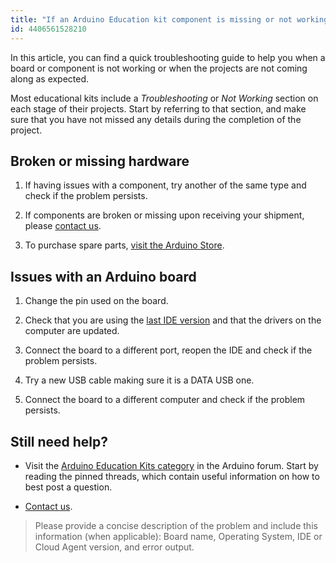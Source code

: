 ```yaml
---
title: "If an Arduino Education kit component is missing or not working"
id: 4406561528210
---
```


In this article, you can find a quick troubleshooting guide to help you when a board or component is not working or when the projects are not coming along as expected.

Most educational kits include a *Troubleshooting* or *Not Working* section on each stage of their projects. Start by referring to that section, and make sure that you have not missed any details during the completion of the project.

## Broken or missing hardware

1. If having issues with a component, try another of the same type and check if the problem persists.

2. If components are broken or missing upon receiving your shipment, please [contact us](https://www.arduino.cc/en/contact-us/).

3. To purchase spare parts, [visit the Arduino Store](https://store.arduino.cc/spare-parts).

## Issues with an Arduino board

1. Change the pin used on the board.

2. Check that you are using the [last IDE version](https://www.arduino.cc/en/software) and that the drivers on the computer are updated.

3. Connect the board to a different port, reopen the IDE and check if the problem persists.

4. Try a new USB cable making sure it is a DATA USB one.

5. Connect the board to a different computer and check if the problem persists.

## Still need help?

* Visit the [Arduino Education Kits category](https://forum.arduino.cc/c/hardware/arduino-education-kits/83) in the Arduino forum. Start by reading the pinned threads, which contain useful information on how to best post a question.

* [Contact us](https://www.arduino.cc/en/contact-us/).

> Please provide a concise description of the problem and include this information (when applicable): Board name, Operating System, IDE or Cloud Agent version, and error output.
